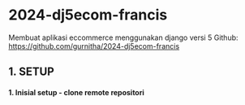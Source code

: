 # 2024-dj5ecom-francis
Membuat aplikasi eccommerce menggunakan django versi 5
Github: https://github.com/gurnitha/2024-dj5ecom-francis


## 1. SETUP

#### 1. Inisial setup - clone remote repositori